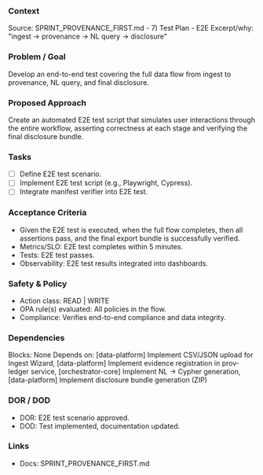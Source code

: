 ### Context
Source: SPRINT_PROVENANCE_FIRST.md - 7) Test Plan - E2E
Excerpt/why: "ingest → provenance → NL query → disclosure"

### Problem / Goal
Develop an end-to-end test covering the full data flow from ingest to provenance, NL query, and final disclosure.

### Proposed Approach
Create an automated E2E test script that simulates user interactions through the entire workflow, asserting correctness at each stage and verifying the final disclosure bundle.

### Tasks
- [ ] Define E2E test scenario.
- [ ] Implement E2E test script (e.g., Playwright, Cypress).
- [ ] Integrate manifest verifier into E2E test.

### Acceptance Criteria
- Given the E2E test is executed, when the full flow completes, then all assertions pass, and the final export bundle is successfully verified.
- Metrics/SLO: E2E test completes within 5 minutes.
- Tests: E2E test passes.
- Observability: E2E test results integrated into dashboards.

### Safety & Policy
- Action class: READ | WRITE
- OPA rule(s) evaluated: All policies in the flow.
- Compliance: Verifies end-to-end compliance and data integrity.

### Dependencies
Blocks: None
Depends on: [data-platform] Implement CSV/JSON upload for Ingest Wizard, [data-platform] Implement evidence registration in prov-ledger service, [orchestrator-core] Implement NL → Cypher generation, [data-platform] Implement disclosure bundle generation (ZIP)

### DOR / DOD
- DOR: E2E test scenario approved.
- DOD: Test implemented, documentation updated.

### Links
- Docs: SPRINT_PROVENANCE_FIRST.md
